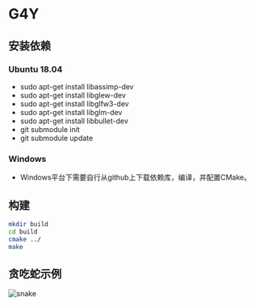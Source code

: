 # G4Y

## 安装依赖

### Ubuntu 18.04
- sudo apt-get install libassimp-dev
- sudo apt-get install libglew-dev
- sudo apt-get install libglfw3-dev
- sudo apt-get install libglm-dev
- sudo apt-get install libbullet-dev
- git submodule init
- git submodule update

### Windows
- Windows平台下需要自行从github上下载依赖库，编译，并配置CMake。

## 构建

```sh
mkdir build
cd build
cmake ../
make 
```

## 贪吃蛇示例
![snake](https://github.com/lkpworkspace/demo/blob/master/pics/snake.gif)



